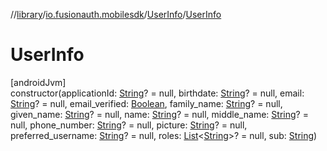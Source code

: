 //[library](../../../index.md)/[io.fusionauth.mobilesdk](../index.md)/[UserInfo](index.md)/[UserInfo](-user-info.md)

# UserInfo

[androidJvm]\
constructor(applicationId: [String](https://kotlinlang.org/api/latest/jvm/stdlib/kotlin/-string/index.html)? = null, birthdate: [String](https://kotlinlang.org/api/latest/jvm/stdlib/kotlin/-string/index.html)? = null, email: [String](https://kotlinlang.org/api/latest/jvm/stdlib/kotlin/-string/index.html)? = null, email_verified: [Boolean](https://kotlinlang.org/api/latest/jvm/stdlib/kotlin/-boolean/index.html), family_name: [String](https://kotlinlang.org/api/latest/jvm/stdlib/kotlin/-string/index.html)? = null, given_name: [String](https://kotlinlang.org/api/latest/jvm/stdlib/kotlin/-string/index.html)? = null, name: [String](https://kotlinlang.org/api/latest/jvm/stdlib/kotlin/-string/index.html)? = null, middle_name: [String](https://kotlinlang.org/api/latest/jvm/stdlib/kotlin/-string/index.html)? = null, phone_number: [String](https://kotlinlang.org/api/latest/jvm/stdlib/kotlin/-string/index.html)? = null, picture: [String](https://kotlinlang.org/api/latest/jvm/stdlib/kotlin/-string/index.html)? = null, preferred_username: [String](https://kotlinlang.org/api/latest/jvm/stdlib/kotlin/-string/index.html)? = null, roles: [List](https://kotlinlang.org/api/latest/jvm/stdlib/kotlin.collections/-list/index.html)&lt;[String](https://kotlinlang.org/api/latest/jvm/stdlib/kotlin/-string/index.html)&gt;? = null, sub: [String](https://kotlinlang.org/api/latest/jvm/stdlib/kotlin/-string/index.html))
